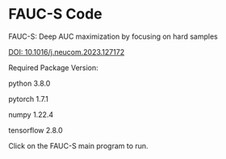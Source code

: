 # FAUC-S Code
FAUC-S: Deep AUC maximization by focusing on hard samples

[DOI: 10.1016/j.neucom.2023.127172](https://doi.org/10.1016/j.neucom.2023.127172)

Required Package Version:

python 3.8.0

pytorch 1.7.1

numpy 1.22.4

tensorflow 2.8.0


Click on the FAUC-S main program to run.

